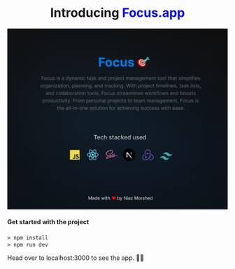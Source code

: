 <h1 style="text-align: center;"> Introducing <span style="color: blue;">Focus.app</span> </h1>

<img align="center" src="https://github.com/NiazMorshed2007/focus-client/blob/main/public/focus-md-banner.png" width="850" />

<h4>Get started with the project</h4>

```
> npm install
> npm run dev

```
Head over to localhost:3000 to see the app. 🤹🤹
